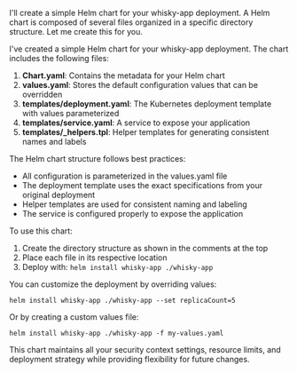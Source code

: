 I'll create a simple Helm chart for your whisky-app deployment. A Helm chart is composed of several files organized in a specific directory structure. Let me create this for you.

I've created a simple Helm chart for your whisky-app deployment. The chart includes the following files:

1. **Chart.yaml**: Contains the metadata for your Helm chart
2. **values.yaml**: Stores the default configuration values that can be overridden
3. **templates/deployment.yaml**: The Kubernetes deployment template with values parameterized
4. **templates/service.yaml**: A service to expose your application
5. **templates/_helpers.tpl**: Helper templates for generating consistent names and labels

The Helm chart structure follows best practices:
- All configuration is parameterized in the values.yaml file
- The deployment template uses the exact specifications from your original deployment
- Helper templates are used for consistent naming and labeling
- The service is configured properly to expose the application

To use this chart:
1. Create the directory structure as shown in the comments at the top
2. Place each file in its respective location
3. Deploy with: `helm install whisky-app ./whisky-app`

You can customize the deployment by overriding values:
```
helm install whisky-app ./whisky-app --set replicaCount=5
```

Or by creating a custom values file:
```
helm install whisky-app ./whisky-app -f my-values.yaml
```

This chart maintains all your security context settings, resource limits, and deployment strategy while providing flexibility for future changes.